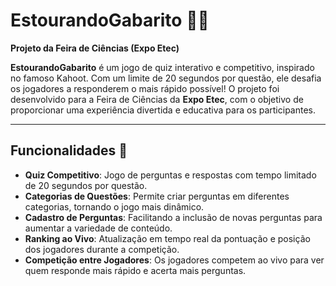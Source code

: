 # EstourandoGabarito 🎉🧠
**Projeto da Feira de Ciências (Expo Etec)**

**EstourandoGabarito** é um jogo de quiz interativo e competitivo, inspirado no famoso Kahoot. Com um limite de 20 segundos por questão, ele desafia os jogadores a responderem o mais rápido possível! O projeto foi desenvolvido para a Feira de Ciências da **Expo Etec**, com o objetivo de proporcionar uma experiência divertida e educativa para os participantes.

---

## Funcionalidades 🎯

- **Quiz Competitivo**: Jogo de perguntas e respostas com tempo limitado de 20 segundos por questão.
- **Categorias de Questões**: Permite criar perguntas em diferentes categorias, tornando o jogo mais dinâmico.
- **Cadastro de Perguntas**: Facilitando a inclusão de novas perguntas para aumentar a variedade de conteúdo.
- **Ranking ao Vivo**: Atualização em tempo real da pontuação e posição dos jogadores durante a competição.
- **Competição entre Jogadores**: Os jogadores competem ao vivo para ver quem responde mais rápido e acerta mais perguntas.

